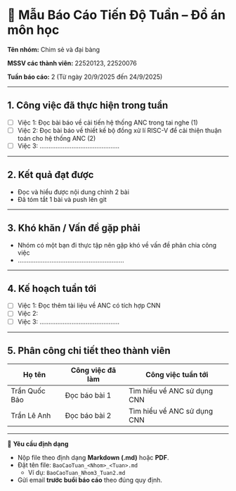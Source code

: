 # 📑 Mẫu Báo Cáo Tiến Độ Tuần – Đồ án môn học

**Tên nhóm:** Chim sẻ và đại bàng 

**MSSV các thành viên:** 22520123, 22520076  

**Tuần báo cáo:** 2 (Từ ngày 20/9/2025 đến 24/9/2025)  

---

## 1. Công việc đã thực hiện trong tuần
- [ ] Việc 1: Đọc bài báo về cải tiến hệ thống ANC trong tai nghe (1)
- [ ] Việc 2: Đọc bài báo về thiết kế bộ đồng xử lí RISC-V để cải thiện thuận toán cho hệ thống ANC (2)
- [ ] Việc 3: ………………………………………  

---

## 2. Kết quả đạt được
- Đọc và hiểu được nội dung chính 2 bài  
- Đã tóm tắt 1 bài và push lên git  

---

## 3. Khó khăn / Vấn đề gặp phải
- Nhóm có một bạn đi thực tập nên gặp khó về vấn đề phân chia công việc  
- ……………………………………………………  

---

## 4. Kế hoạch tuần tới
- [ ] Việc 1: Đọc thêm tài liệu về ANC có tích hợp CNN
- [ ] Việc 2:   
- [ ] Việc 3: ………………………………………  

---

## 5. Phân công chi tiết theo thành viên

| Họ tên | Công việc đã làm | Công việc tuần tới |
|--------|------------------|--------------------|
|Trần Quốc Bảo      | Đọc báo bài 1                  | Tìm hiểu về ANC sử dụng CNN                   |
|Trần Lê Anh        | Đọc báo bài 2                  |   Tìm hiểu về ANC sử dụng CNN                 |

---

📌 **Yêu cầu định dạng**  
- Nộp file theo định dạng **Markdown (.md)** hoặc **PDF**.  
- Đặt tên file: `BaoCaoTuan_<Nhom>_<Tuan>.md`  
  - Ví dụ: `BaoCaoTuan_Nhom3_Tuan2.md`  
- Gửi email **trước buổi báo cáo** theo đúng quy định.
